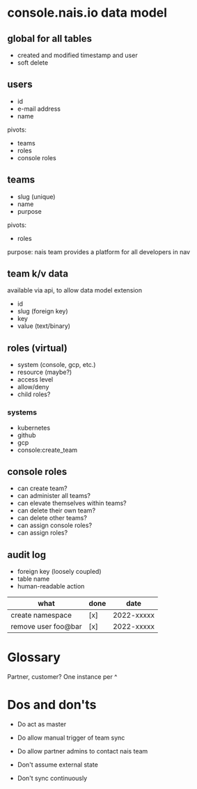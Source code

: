 # console.nais.io data model

## global for all tables
- created and modified timestamp and user
- soft delete

## users
- id
- e-mail address
- name

pivots:
- teams
- roles
- console roles

## teams
- slug (unique)
- name
- purpose

pivots:
- roles

purpose: nais team provides a platform for all developers in nav

## team k/v data
available via api, to allow data model extension
- id
- slug (foreign key)
- key
- value (text/binary)

## roles (virtual)
- system (console, gcp, etc.)
- resource (maybe?)
- access level
- allow/deny
- child roles?

### systems
- kubernetes
- github
- gcp
- console:create_team

## console roles

- can create team?
- can administer all teams?
- can elevate themselves within teams?
- can delete their own team?
- can delete other teams?
- can assign console roles?
- can assign roles?

## audit log
- foreign key (loosely coupled)
- table name
- human-readable action


| what                | done | date       |
|---------------------|------|------------|
| create namespace    | [x]  | 2022-xxxxx |
| remove user foo@bar | [x]  | 2022-xxxxx |


# Glossary

Partner, customer?
One instance per ^


# Dos and don'ts

- Do act as master
- Do allow manual trigger of team sync
- Do allow partner admins to contact nais team

- Don't assume external state
- Don't sync continuously
